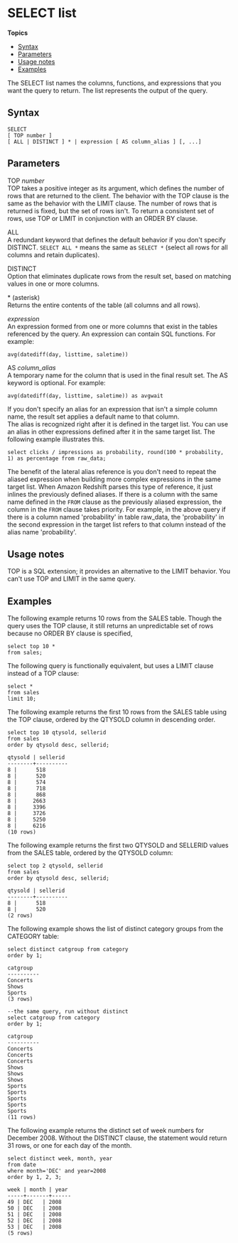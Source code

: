 # SELECT list<a name="r_SELECT_list"></a>

**Topics**
+ [Syntax](#r_SELECT_list-synopsis)
+ [Parameters](#r_SELECT_list-parameters)
+ [Usage notes](#r_SELECT_list_usage_notes)
+ [Examples](#r_SELECT_list-examples)

The SELECT list names the columns, functions, and expressions that you want the query to return\. The list represents the output of the query\. 

## Syntax<a name="r_SELECT_list-synopsis"></a>

```
SELECT
[ TOP number ]
[ ALL | DISTINCT ] * | expression [ AS column_alias ] [, ...]
```

## Parameters<a name="r_SELECT_list-parameters"></a>

TOP *number*   
TOP takes a positive integer as its argument, which defines the number of rows that are returned to the client\. The behavior with the TOP clause is the same as the behavior with the LIMIT clause\. The number of rows that is returned is fixed, but the set of rows isn't\. To return a consistent set of rows, use TOP or LIMIT in conjunction with an ORDER BY clause\. 

ALL   
A redundant keyword that defines the default behavior if you don't specify DISTINCT\. `SELECT ALL *` means the same as `SELECT *` \(select all rows for all columns and retain duplicates\)\. 

DISTINCT   
Option that eliminates duplicate rows from the result set, based on matching values in one or more columns\. 

\* \(asterisk\)   
Returns the entire contents of the table \(all columns and all rows\)\. 

 *expression*   
An expression formed from one or more columns that exist in the tables referenced by the query\. An expression can contain SQL functions\. For example:   

```
avg(datediff(day, listtime, saletime))
```

AS *column\_alias*   
A temporary name for the column that is used in the final result set\. The AS keyword is optional\. For example:   

```
avg(datediff(day, listtime, saletime)) as avgwait
```
If you don't specify an alias for an expression that isn't a simple column name, the result set applies a default name to that column\.   
The alias is recognized right after it is defined in the target list\. You can use an alias in other expressions defined after it in the same target list\. The following example illustrates this\.   

```
select clicks / impressions as probability, round(100 * probability, 1) as percentage from raw_data;
```
The benefit of the lateral alias reference is you don't need to repeat the aliased expression when building more complex expressions in the same target list\. When Amazon Redshift parses this type of reference, it just inlines the previously defined aliases\. If there is a column with the same name defined in the `FROM` clause as the previously aliased expression, the column in the `FROM` clause takes priority\. For example, in the above query if there is a column named 'probability' in table raw\_data, the 'probability' in the second expression in the target list refers to that column instead of the alias name 'probability'\. 

## Usage notes<a name="r_SELECT_list_usage_notes"></a>

TOP is a SQL extension; it provides an alternative to the LIMIT behavior\. You can't use TOP and LIMIT in the same query\.

## Examples<a name="r_SELECT_list-examples"></a>

The following example returns 10 rows from the SALES table\. Though the query uses the TOP clause, it still returns an unpredictable set of rows because no ORDER BY clause is specified,

```
select top 10 *
from sales;
```

The following query is functionally equivalent, but uses a LIMIT clause instead of a TOP clause:

```
select *
from sales
limit 10;
```

The following example returns the first 10 rows from the SALES table using the TOP clause, ordered by the QTYSOLD column in descending order\.

```
select top 10 qtysold, sellerid
from sales
order by qtysold desc, sellerid;

qtysold | sellerid
--------+----------
8 |      518
8 |      520
8 |      574
8 |      718
8 |      868
8 |     2663
8 |     3396
8 |     3726
8 |     5250
8 |     6216
(10 rows)
```

The following example returns the first two QTYSOLD and SELLERID values from the SALES table, ordered by the QTYSOLD column:

```
select top 2 qtysold, sellerid
from sales
order by qtysold desc, sellerid;

qtysold | sellerid
--------+----------
8 |      518
8 |      520
(2 rows)
```

The following example shows the list of distinct category groups from the CATEGORY table:

```
select distinct catgroup from category
order by 1;

catgroup
----------
Concerts
Shows
Sports
(3 rows)

--the same query, run without distinct
select catgroup from category
order by 1;

catgroup
----------
Concerts
Concerts
Concerts
Shows
Shows
Shows
Sports
Sports
Sports
Sports
Sports
(11 rows)
```

The following example returns the distinct set of week numbers for December 2008\. Without the DISTINCT clause, the statement would return 31 rows, or one for each day of the month\.

```
select distinct week, month, year
from date
where month='DEC' and year=2008
order by 1, 2, 3;

week | month | year
-----+-------+------
49 | DEC   | 2008
50 | DEC   | 2008
51 | DEC   | 2008
52 | DEC   | 2008
53 | DEC   | 2008
(5 rows)
```

